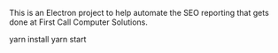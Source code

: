 This is an Electron project to help automate the SEO reporting that gets done at First Call Computer Solutions. 

yarn install
yarn start
